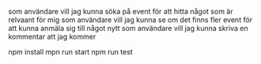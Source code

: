 



som användare vill jag kunna söka på event för att hitta något som är relvaant för mig 
som användare vill jag kunna se om det finns fler event för att kunna anmäla sig till något nytt 
som användare vill jag kunna skriva en kommentar att jag kommer

npm install 
mpn run start 
npm run test
